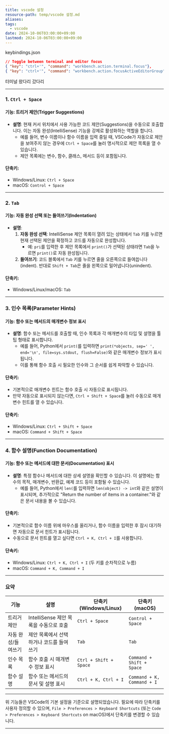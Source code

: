 ```yaml
---
title: vscode 설정
resource-path: temp/vscode 설정.md
aliases:
tags:
  - vscode
date: 2024-10-06T03:00:00+09:00
lastmod: 2024-10-06T03:00:00+09:00
---
```

keybindings.json
```json
// Toggle between terminal and editor focus
{ "key": "ctrl+'", "command": "workbench.action.terminal.focus"},
{ "key": "ctrl+'", "command": "workbench.action.focusActiveEditorGroup", "when": "terminalFocus"}
```
터미널 왔다리 갔다리





---
### 1. **`Ctrl + Space`**
#### **기능: 트리거 제안(Trigger Suggestions)**  
- **설명**: 현재 커서 위치에서 사용 가능한 코드 제안(Suggestions)을 수동으로 호출합니다. 이는 자동 완성(IntelliSense) 기능을 강제로 활성화하는 역할을 합니다.  
  - 예를 들어, 변수 이름이나 함수 이름을 입력 중일 때, VSCode가 자동으로 제안을 보여주지 않는 경우에 `Ctrl + Space`를 눌러 명시적으로 제안 목록을 열 수 있습니다.
  - 제안 목록에는 변수, 함수, 클래스, 메서드 등이 포함됩니다.

#### **단축키**:
- Windows/Linux: `Ctrl + Space`
- macOS: `Control + Space`

---

### 2. **`Tab`**
#### **기능: 자동 완성 선택 또는 들여쓰기(Indentation)**  
- **설명**: 
  1. **자동 완성 선택**: IntelliSense 제안 목록이 열려 있는 상태에서 `Tab` 키를 누르면 현재 선택된 제안을 확정하고 코드를 자동으로 완성합니다.  
     - 예: `pri`를 입력한 후 제안 목록에서 `print()`가 선택된 상태라면 `Tab`을 누르면 `print()`로 자동 완성됩니다.
  2. **들여쓰기**: 코드 블록에서 `Tab` 키를 누르면 줄을 오른쪽으로 들여씁니다(indent). 반대로 `Shift + Tab`은 줄을 왼쪽으로 밀어냅니다(unindent).

#### **단축키**:
- Windows/Linux/macOS: `Tab`

---

### 3. **인수 목록(Parameter Hints)**
#### **기능: 함수 또는 메서드의 매개변수 정보 표시**  
- **설명**: 함수 또는 메서드를 호출할 때, 인수 목록과 각 매개변수의 타입 및 설명을 툴팁 형태로 표시합니다.  
  - 예를 들어, Python에서 `print(`를 입력하면 `print(*objects, sep=' ', end='\n', file=sys.stdout, flush=False)`와 같은 매개변수 정보가 표시됩니다.
  - 이를 통해 함수 호출 시 필요한 인수와 그 순서를 쉽게 파악할 수 있습니다.

#### **단축키**:
- 기본적으로 매개변수 힌트는 함수 호출 시 자동으로 표시됩니다.
- 만약 자동으로 표시되지 않는다면, `Ctrl + Shift + Space`를 눌러 수동으로 매개변수 힌트를 열 수 있습니다.

#### **단축키**:
- Windows/Linux: `Ctrl + Shift + Space`
- macOS: `Command + Shift + Space`

---

### 4. **함수 설명(Function Documentation)**
#### **기능: 함수 또는 메서드에 대한 문서(Documentation) 표시**  
- **설명**: 특정 함수나 메서드에 대한 상세 설명을 확인할 수 있습니다. 이 설명에는 함수의 목적, 매개변수, 반환값, 예제 코드 등이 포함될 수 있습니다.  
  - 예를 들어, Python에서 `len(`를 입력하면 `len(object) -> int`와 같은 설명이 표시되며, 추가적으로 "Return the number of items in a container."와 같은 문서 내용을 볼 수 있습니다.

#### **단축키**:
- 기본적으로 함수 이름 위에 마우스를 올리거나, 함수 이름을 입력한 후 잠시 대기하면 자동으로 문서 힌트가 표시됩니다.
- 수동으로 문서 힌트를 열고 싶다면 `Ctrl + K, Ctrl + I`를 사용합니다.

#### **단속키**:
- Windows/Linux: `Ctrl + K, Ctrl + I` (두 키를 순차적으로 누름)
- macOS: `Command + K, Command + I`

---

### 요약
| 기능               | 설명                                                                 | 단축키 (Windows/Linux) | 단축키 (macOS)          |
|--------------------|----------------------------------------------------------------------|------------------------|-------------------------|
| 트리거 제안        | IntelliSense 제안 목록을 수동으로 호출                              | `Ctrl + Space`         | `Control + Space`       |
| 자동 완성/들여쓰기 | 제안 목록에서 선택하거나 코드를 들여쓰기                           | `Tab`                  | `Tab`                   |
| 인수 목록          | 함수 호출 시 매개변수 정보 표시                                     | `Ctrl + Shift + Space` | `Command + Shift + Space` |
| 함수 설명          | 함수 또는 메서드의 문서 및 설명 표시                                | `Ctrl + K, Ctrl + I`   | `Command + K, Command + I` |

---

위 기능들은 VSCode의 기본 설정을 기준으로 설명되었습니다. 필요에 따라 단축키를 사용자 정의할 수 있으며, `File > Preferences > Keyboard Shortcuts` (또는 `Code > Preferences > Keyboard Shortcuts` on macOS)에서 단축키를 변경할 수 있습니다.

---


